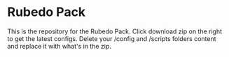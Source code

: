 # Rubedo Pack

This is the repository for the Rubedo Pack. Click download zip on the right to get the latest configs. Delete your /config and /scripts folders content and replace it with what's in the zip.
